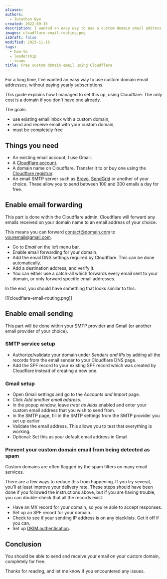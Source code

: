 ```yaml
---
aliases: 
authors:
  - Jonathan Nye
created: 2022-09-15
description: I wanted an easy way to use a custom domain email address, without paying yearly subscriptions. This guide explains the steps required to do so.
images: cloudflare-email-routing.png
isDraft: false
modified: 2023-11-16
tags:
  - how-to
  - leadership
  - teams
title: Free custom domain email using Cloudflare
---
```


For a long time, I've wanted an easy way to use custom domain email addresses, without paying yearly subscriptions.

This guide explains how I managed to set this up, using Cloudflare. The only cost is a domain if you don't have one already.

The goals:

- use existing email inbox with a custom domain,
- send and receive email with your custom domain,
- must be completely free

## Things you need

- An existing email account, I use Gmail.
- A [Cloudflare account](https://www.cloudflare.com/).
- A domain name on Cloudflare. Transfer it to or buy one using the [Cloudflare registrar](https://www.cloudflare.com/products/registrar/).
- An email SMTP server such as [Brevo](https://www.brevo.com/), [SendGrid](https://sendgrid.com/) or another of your choice. These allow you to send between 100 and 300 emails a day for free.

## Enable email forwarding

This part is done within the Cloudflare admin.
Cloudflare will forward any emails received on your domain name to an email address of your choice.

This means you can forward contact@domain.com to youremail@gmail.com.

- Go to _Email_ on the left menu bar.
- Enable email forwarding for your domain.
- Add the email DNS settings required by Cloudflare. This can be done automatically.
- Add a destination address, and verify it.
- You can either use a catch-all which forwards every email sent to your domain, or only forward specific email addresses.

In the end, you should have something that looks similar to this:

![[cloudflare-email-routing.png]]

## Enable email sending

This part will be done within your SMTP provider and Gmail (or another email provider of your choice).

### SMTP service setup

- Authorize/validate your domain under *Senders and IPs* by adding all the records from the email sender to your Cloudflare DNS page.
- Add the SPF record to your existing SPF record which was created by Cloudflare instead of creating a new one.

### Gmail setup

- Open Gmail settings and go to the _Accounts and Import_ page.
- Click _Add another email address_.
- In the popup window, leave _treat as Alias_ enabled and enter your custom email address that you wish to send from.
- In the SMTP page, fill in the SMTP settings from the SMTP provider you set up earlier.
- Validate the email address. This allows you to test that everything is working.
- Optional: Set this as your default email address in Gmail.

### Prevent your custom domain email from being detected as spam

Custom domains are often flagged by the spam filters on many email services.

There are a few ways to reduce this from happening.
If you try several, you'll at least improve your delivery rate.
These steps should have been done if you followed the instructions above, but if you are having trouble, you can double-check that all the records exist.

- Have an MX record for your domain, so you're able to accept responses.
- Set up an SPF record for your domain.
- Check to see if your sending IP address is on any blacklists. Get it off if you can.
- Set up [DKIM authentication](http://dkim.org/).

## Conclusion

You should be able to send and receive your email on your custom domain, completely for free.

Thanks for reading, and let me know if you encountered any issues.

